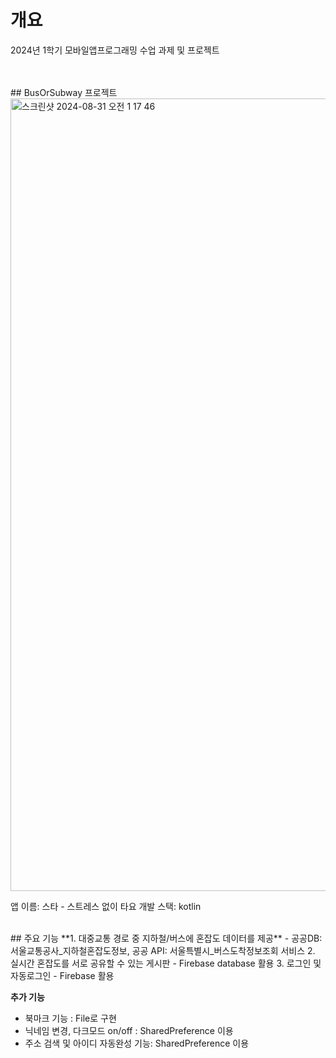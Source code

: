 
# 개요

2024년 1학기 모바일앱프로그래밍 수업 과제 및 프로젝트

<br>
<br>
## BusOrSubway 프로젝트
<img width="1268" alt="스크린샷 2024-08-31 오전 1 17 46" src="https://github.com/user-attachments/assets/cb97d813-593c-495a-b251-476b643fed08">

앱 이름: 스타 - 스트레스 없이 타요
개발 스택: kotlin

<br>
## 주요 기능
**1. 대중교통 경로 중 지하철/버스에 혼잡도 데이터를 제공**
- 공공DB: 서울교통공사_지하철혼잡도정보, 공공 API: 서울특별시_버스도착정보조회 서비스 
2. 실시간 혼잡도를 서로 공유할 수 있는 게시판
- Firebase database 활용
3. 로그인 및 자동로그인
- Firebase 활용


**추가 기능**
- 북마크 기능 : File로 구현
- 닉네임 변경, 다크모드 on/off : SharedPreference 이용
- 주소 검색 및 아이디 자동완성 기능: SharedPreference 이용








